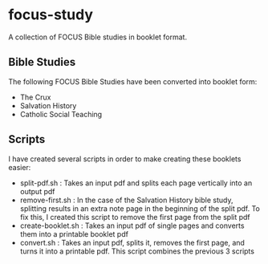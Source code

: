 # focus-study
A collection of FOCUS Bible studies in booklet format.

## Bible Studies

The following FOCUS Bible Studies have been converted into booklet form:
- The Crux
- Salvation History
- Catholic Social Teaching

## Scripts

I have created several scripts in order to make creating these booklets easier:

- split-pdf.sh : Takes an input pdf and splits each page vertically into an output pdf
- remove-first.sh : In the case of the Salvation History bible study, splitting results in an extra note page in the beginning of the split pdf. To fix this, I created this script to remove the first page from the split pdf
- create-booklet.sh : Takes an input pdf of single pages and converts them into a printable booklet pdf
- convert.sh : Takes an input pdf, splits it, removes the first page, and turns it into a printable pdf. This script combines the previous 3 scripts
